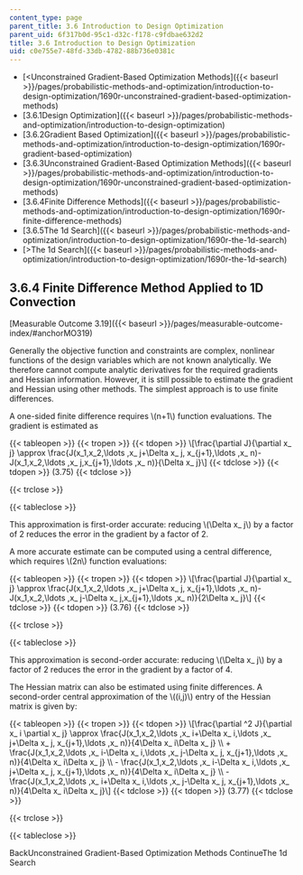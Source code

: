 ```yaml
---
content_type: page
parent_title: 3.6 Introduction to Design Optimization
parent_uid: 6f317b0d-95c1-d32c-f178-c9fdbae632d2
title: 3.6 Introduction to Design Optimization
uid: c0e755e7-48fd-33db-4782-88b736e0381c
---
```


*   [<Unconstrained Gradient-Based Optimization Methods]({{< baseurl >}}/pages/probabilistic-methods-and-optimization/introduction-to-design-optimization/1690r-unconstrained-gradient-based-optimization-methods)
*   [3.6.1Design Optimization]({{< baseurl >}}/pages/probabilistic-methods-and-optimization/introduction-to-design-optimization)
*   [3.6.2Gradient Based Optimization]({{< baseurl >}}/pages/probabilistic-methods-and-optimization/introduction-to-design-optimization/1690r-gradient-based-optimization)
*   [3.6.3Unconstrained Gradient-Based Optimization Methods]({{< baseurl >}}/pages/probabilistic-methods-and-optimization/introduction-to-design-optimization/1690r-unconstrained-gradient-based-optimization-methods)
*   [3.6.4Finite Difference Methods]({{< baseurl >}}/pages/probabilistic-methods-and-optimization/introduction-to-design-optimization/1690r-finite-difference-methods)
*   [3.6.5The 1d Search]({{< baseurl >}}/pages/probabilistic-methods-and-optimization/introduction-to-design-optimization/1690r-the-1d-search)
*   [\>The 1d Search]({{< baseurl >}}/pages/probabilistic-methods-and-optimization/introduction-to-design-optimization/1690r-the-1d-search)

3.6.4 Finite Difference Method Applied to 1D Convection
-------------------------------------------------------

[Measurable Outcome 3.19]({{< baseurl >}}/pages/measurable-outcome-index/#anchorMO319)

Generally the objective function and constraints are complex, nonlinear functions of the design variables which are not known analytically. We therefore cannot compute analytic derivatives for the required gradients and Hessian information. However, it is still possible to estimate the gradient and Hessian using other methods. The simplest approach is to use finite differences.

A one-sided finite difference requires \\(n+1\\) function evaluations. The gradient is estimated as

{{< tableopen >}}
{{< tropen >}}
{{< tdopen >}}
\\\[\\frac{\\partial J}{\\partial x\_ j} \\approx \\frac{J(x\_1,x\_2,\\ldots ,x\_ j+\\Delta x\_ j, x\_{j+1},\\ldots ,x\_ n)-J(x\_1,x\_2,\\ldots ,x\_ j,x\_{j+1},\\ldots ,x\_ n)}{\\Delta x\_ j}\\\]
{{< tdclose >}}
{{< tdopen >}}
(3.75)
{{< tdclose >}}

{{< trclose >}}

{{< tableclose >}}

This approximation is first-order accurate: reducing \\(\\Delta x\_ j\\) by a factor of 2 reduces the error in the gradient by a factor of 2.

A more accurate estimate can be computed using a central difference, which requires \\(2n\\) function evaluations:

{{< tableopen >}}
{{< tropen >}}
{{< tdopen >}}
\\\[\\frac{\\partial J}{\\partial x\_ j} \\approx \\frac{J(x\_1,x\_2,\\ldots ,x\_ j+\\Delta x\_ j, x\_{j+1},\\ldots ,x\_ n)-J(x\_1,x\_2,\\ldots ,x\_ j-\\Delta x\_ j,x\_{j+1},\\ldots ,x\_ n)}{2\\Delta x\_ j}\\\]
{{< tdclose >}}
{{< tdopen >}}
(3.76)
{{< tdclose >}}

{{< trclose >}}

{{< tableclose >}}

This approximation is second-order accurate: reducing \\(\\Delta x\_ j\\) by a factor of 2 reduces the error in the gradient by a factor of 4.

The Hessian matrix can also be estimated using finite differences. A second-order central approximation of the \\((i,j)\\) entry of the Hessian matrix is given by:

{{< tableopen >}}
{{< tropen >}}
{{< tdopen >}}
\\\[\\frac{\\partial ^2 J}{\\partial x\_ i \\partial x\_ j} \\approx \\frac{J(x\_1,x\_2,\\ldots ,x\_ i+\\Delta x\_ i,\\ldots ,x\_ j+\\Delta x\_ j, x\_{j+1},\\ldots ,x\_ n)}{4\\Delta x\_ i\\Delta x\_ j} \\\\ + \\frac{J(x\_1,x\_2,\\ldots ,x\_ i-\\Delta x\_ i,\\ldots ,x\_ j-\\Delta x\_ j, x\_{j+1},\\ldots ,x\_ n)}{4\\Delta x\_ i\\Delta x\_ j} \\\\ - \\frac{J(x\_1,x\_2,\\ldots ,x\_ i-\\Delta x\_ i,\\ldots ,x\_ j+\\Delta x\_ j, x\_{j+1},\\ldots ,x\_ n)}{4\\Delta x\_ i\\Delta x\_ j} \\\\ - \\frac{J(x\_1,x\_2,\\ldots ,x\_ i+\\Delta x\_ i,\\ldots ,x\_ j-\\Delta x\_ j, x\_{j+1},\\ldots ,x\_ n)}{4\\Delta x\_ i\\Delta x\_ j}\\\]
{{< tdclose >}}
{{< tdopen >}}
(3.77)
{{< tdclose >}}

{{< trclose >}}

{{< tableclose >}}

BackUnconstrained Gradient-Based Optimization Methods ContinueThe 1d Search